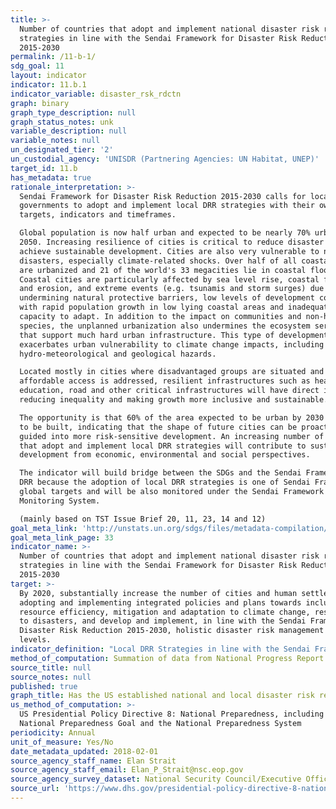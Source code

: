 ```yaml
---
title: >-
  Number of countries that adopt and implement national disaster risk reduction
  strategies in line with the Sendai Framework for Disaster Risk Reduction
  2015-2030
permalink: /11-b-1/
sdg_goal: 11
layout: indicator
indicator: 11.b.1
indicator_variable: disaster_rsk_rdctn
graph: binary
graph_type_description: null
graph_status_notes: unk
variable_description: null
variable_notes: null
un_designated_tier: '2'
un_custodial_agency: 'UNISDR (Partnering Agencies: UN Habitat, UNEP)'
target_id: 11.b
has_metadata: true
rationale_interpretation: >-
  Sendai Framework for Disaster Risk Reduction 2015-2030 calls for local
  governments to adopt and implement local DRR strategies with their own
  targets, indicators and timeframes. 

  Global population is now half urban and expected to be nearly 70% urban by
  2050. Increasing resilience of cities is critical to reduce disaster risk and
  achieve sustainable development. Cities are also very vulnerable to natural
  disasters, especially climate-related shocks. Over half of all coastal areas
  are urbanized and 21 of the world's 33 megacities lie in coastal flood zones.
  Coastal cities are particularly affected by sea level rise, coastal flooding
  and erosion, and extreme events (e.g. tsunamis and storm surges) due to the
  undermining natural protective barriers, low levels of development combined
  with rapid population growth in low lying coastal areas and inadequate
  capacity to adapt. In addition to the impact on communities and non-human
  species, the unplanned urbanization also undermines the ecosystem services
  that support much hard urban infrastructure. This type of development also
  exacerbates urban vulnerability to climate change impacts, including
  hydro-meteorological and geological hazards. 

  Located mostly in cities where disadvantaged groups are situated and when
  affordable access is addressed, resilient infrastructures such as health,
  education, road and other critical infrastructures will have direct impact on
  reducing inequality and making growth more inclusive and sustainable. 

  The opportunity is that 60% of the area expected to be urban by 2030 remains
  to be built, indicating that the shape of future cities can be proactively
  guided into more risk-sensitive development. An increasing number of cities
  that adopt and implement local DRR strategies will contribute to sustainable
  development from economic, environmental and social perspectives. 

  The indicator will build bridge between the SDGs and the Sendai Framework for
  DRR because the adoption of local DRR strategies is one of Sendai Framework
  global targets and will be also monitored under the Sendai Framework
  Monitoring System. 

  (mainly based on TST Issue Brief 20, 11, 23, 14 and 12)
goal_meta_link: 'http://unstats.un.org/sdgs/files/metadata-compilation/Metadata-Goal-11.pdf'
goal_meta_link_page: 33
indicator_name: >-
  Number of countries that adopt and implement national disaster risk reduction
  strategies in line with the Sendai Framework for Disaster Risk Reduction
  2015-2030
target: >-
  By 2020, substantially increase the number of cities and human settlements
  adopting and implementing integrated policies and plans towards inclusion,
  resource efficiency, mitigation and adaptation to climate change, resilience
  to disasters, and develop and implement, in line with the Sendai Framework for
  Disaster Risk Reduction 2015-2030, holistic disaster risk management at all
  levels.
indicator_definition: "Local DRR Strategies in line with the Sendai Framework for Disaster Risk Reduction 2015-2030: local disaster risk reduction strategies and plans, across different timescales with targets, indicators and time frames, aimed at preventing the creation of risk, the reduction of existing risk and the strengthening of economic, social, health and environmental resilience (Sendai Framework, para27 (b)). Note: the DRR strategies need to be based on risk information and assessments. Local Government: Form of public administration at the lowest tier of administration within a given state, which generally acts within powers delegated to them by legislation or directives of the higher level of government. \tNote: Terminology will be discussed and finalized in the Open-ended Intergovernmental Working Group for Sendai Framework for Disaster Risk Reduction."
method_of_computation: Summation of data from National Progress Report of the Sendai Monitor
source_title: null
source_notes: null
published: true
graph_title: Has the US established national and local disaster risk reduction strategies?
us_method_of_computation: >-
  US Presidential Policy Directive 8: National Preparedness, including the
  National Preparedness Goal and the National Preparedness System
periodicity: Annual
unit_of_measure: Yes/No
date_metadata_updated: 2018-02-01
source_agency_staff_name: Elan Strait
source_agency_staff_email: Elan_P_Strait@nsc.eop.gov
source_agency_survey_dataset: National Security Council/Executive Office of the President
source_url: 'https://www.dhs.gov/presidential-policy-directive-8-national-preparedness'
---
```


